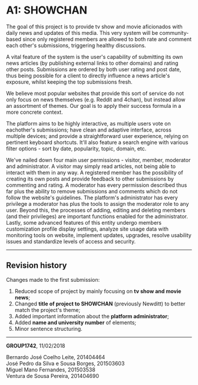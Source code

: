 # A1: SHOWCHAN

The goal of this project is to provide tv show and movie aficionados with daily news and updates of this media. This very system will be community-based since only registered members are allowed to both rate and comment each other's submissions, triggering healthy discussions.  

A vital feature of the system is the user's capability of submitting its own news articles (by publishing external links to other domains) and rating other posts. Submissions are ordered by both user rating and post date, thus being possible for a client to directly influence a news article's exposure, whilst keeping the top submissions fresh.

We believe most popular websites that provide this sort of service do not only focus on news themselves (e.g. Reddit and 4chan), but instead allow an assortment of themes. Our goal is to apply their success formula in a more concrete context.

The platform aims to be highly interactive, as multiple users vote on eachother's submissions; have clean and adaptive interface, across multiple devices; and provide a straightforward user experience, relying on pertinent keyboard shortcuts. It'll also feature a search engine with various filter options - sort by date, popularity, topic, domain, etc.

We've nailed down four main user permissions - visitor, member, moderator and administrator. A visitor may simply read articles, not being able to interact with them in any way. A registered member has the possibility of creating its own posts and provide feedback to other submissions by commenting and rating. A moderator has every permission described thus far plus the ability to remove submissions and comments which do not follow the website's guidelines. The platform's administrator has every privilege a moderator has plus the tools to assign the moderator role to any user. Beyond this, the processes of adding, editing and deleting members (and their privileges) are important functions enabled for the administrator. Lastly, some advanced features of this entity undergo members customization profile display settings, analyze site usage data with monitoring tools on website, implement updates, upgrades, resolve usability issues and standardize levels of access and security.

***
 
## Revision history
Changes made to the first submission:
1. Reduced scope of project by mainly focusing on **tv show and movie news**;
2. Changed **title of project to SHOWCHAN** (previously Newditt) to better match the project's theme;
3. Added important information about the **platform administrator**;
4. Added **name and university number** of elements;
5. Minor sentence structuring.
 
***
 
**GROUP1742**, 11/02/2018  

Bernardo José Coelho Leite, 201404464  
José Pedro da Silva e Sousa Borges, 201503603  
Miguel Mano Fernandes, 201503538  
Ventura de Sousa Pereira, 201404690

